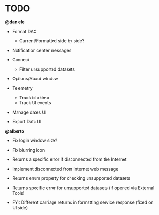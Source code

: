 # TODO

**@daniele**
- Format DAX
    - Current/Formatted side by side?
- Notification center messages
- Connect
    - Filter unsupported datasets
- Options/About window
- Telemetry 
    - Track idle time
    - Track UI events

- Manage dates UI
- Export Data UI

**@alberto**
- Fix login window size?
- Fix blurring icon
- Returns a specific error if disconnected from the Internet

- Implement disconnected from Internet web message
- Returns enum property for checking unsupported datasets
- Returns specific error for unsupported datasets (if opened via External Tools)
- FYI: Different carriage returns in formatting service response (fixed on UI side)